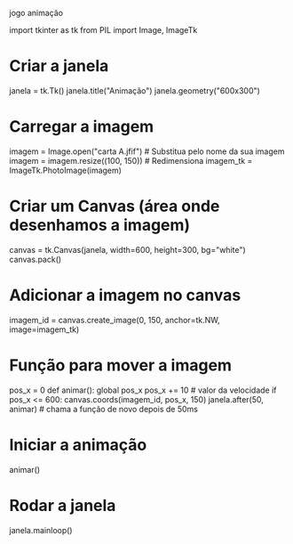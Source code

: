 jogo animação

import tkinter as tk
from PIL import Image, ImageTk

# Criar a janela
janela = tk.Tk()
janela.title("Animação")
janela.geometry("600x300")

# Carregar a imagem
imagem = Image.open("carta A.jfif")  # Substitua pelo nome da sua imagem
imagem = imagem.resize((100, 150))  # Redimensiona
imagem_tk = ImageTk.PhotoImage(imagem)

# Criar um Canvas (área onde desenhamos a imagem)
canvas = tk.Canvas(janela, width=600, height=300, bg="white")
canvas.pack()

# Adicionar a imagem no canvas
imagem_id = canvas.create_image(0, 150, anchor=tk.NW, image=imagem_tk)

# Função para mover a imagem
pos_x = 0
def animar():
    global pos_x
    pos_x += 10  # valor da velocidade
    if pos_x <= 600:
        canvas.coords(imagem_id, pos_x, 150)
        janela.after(50, animar)  # chama a função de novo depois de 50ms

# Iniciar a animação
animar()

# Rodar a janela
janela.mainloop()
